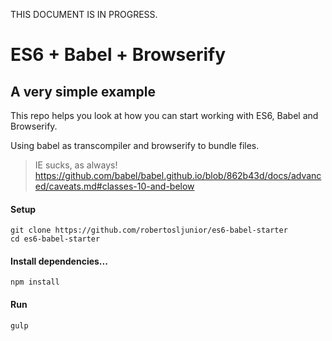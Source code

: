 THIS DOCUMENT IS IN PROGRESS. 

# ES6 + Babel + Browserify

## A very simple example

This repo helps you look at how you can start working with ES6, Babel and Browserify.

Using babel as transcompiler and browserify to bundle files.

> IE sucks, as always! 
> https://github.com/babel/babel.github.io/blob/862b43d/docs/advanced/caveats.md#classes-10-and-below

#### Setup

```shell
git clone https://github.com/robertosljunior/es6-babel-starter
cd es6-babel-starter
```

#### Install dependencies...
```shell
npm install
```

#### Run
```shell
gulp
```


